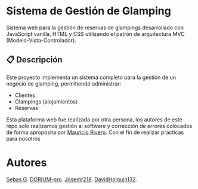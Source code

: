 # Sistema de Gestión de Glamping

Sistema web para la gestión de reservas de glampings desarrollado con JavaScript vanilla, HTML y CSS utilizando el patrón de arquitectura MVC (Modelo-Vista-Controlador).

## 📋 Descripción

Este proyecto implementa un sistema completo para la gestión de un negocio de glamping, permitiendo administrar:

- Clientes
- Glampings (alojamientos)
- Reservas

Esta plataforma web fue realizada por otra persona, los autores de este repo solo realizamos gestión al software y corrección de errores colocados de forma aproposita por [Mauricio Rivero](https://github.com/mauriciorivero). Con el fin de realizar practicas para nosotros 

# Autores
[Sebas G](https://github.com/5h4rKYCode).
[DORIUM-pro](https://github.com/DORIUM-pro).
[Josemr218](https://github.com/Josemr218).
[DavidHolguin132](https://github.com/DavidHolguin132).



